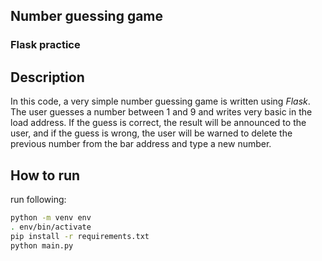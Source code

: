 ## Number guessing game
### Flask practice

## Description
In this code, a very simple number guessing game is written using _Flask_.
The user guesses a number between 1 and 9 and writes very basic in the load address. If the guess is correct,
the result will be announced to the user, and if the guess is wrong, the user will be warned to delete 
the previous number from the bar address and type a new number.


## How to run
run following:
```bash
python -m venv env
. env/bin/activate
pip install -r requirements.txt
python main.py
```